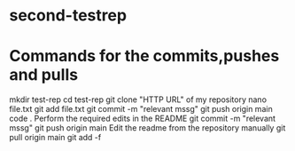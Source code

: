 # second-testrep
# Commands for the commits,pushes and pulls

mkdir test-rep
cd test-rep
git clone "HTTP URL" of my repository
nano file.txt
git add file.txt
git commit -m "relevant mssg"
git push origin main
code . 
Perform the required edits in the README
git commit -m "relevant mssg"
git push origin main
Edit the readme from the repository manually 
git pull origin main
git add -f
